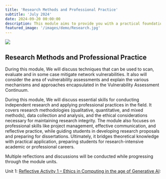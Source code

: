 ```yaml
---
title: 'Research Methods and Professional Practice'
subtitle: 'July 2024'
date: 2024-09-20 00:00:00
description: This module aims to provide you with a practical foundation in research methods that will enable you to conduct research in a practical setting.
featured_image: '/images/demo/Research.jpg'
---
```


![](/images/demo/Reseach.jpg)

## Research Methods and Professional Practice

During this module, We will discuss techniques that can be used to scan, evaluate and in some case mitigate network vulnerabilities. It also will consider the area of vulnerability assessments and explain the various mechanisms and approaches encapsulated in the Vulnerability Assessment Continuum.

During this module, We will discuss essential skills for conducting independent research and applying professional practices in the field. It covers research methodologies (qualitative, quantitative, and mixed methods), data collection and analysis, and the ethical considerations necessary for maintaining research integrity. The module also focuses on professional skills like project management, effective communication, and reflective practice, while guiding students in developing research proposals and preparing for dissertations. Ultimately, it bridges theoretical knowledge with practical application, preparing students for research-intensive academic or professional careers.

Multiple reflections and discussions will be conducted while progressing through the module units.

Unit 1: [Reflective Activity 1 – Ethics in Computing in the age of Generative AI](https://iatieh.github.io/blog/m3-post4):

